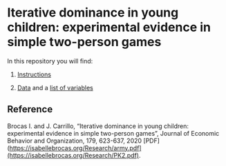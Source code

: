 # Iterative dominance in young children: experimental evidence in simple two-person games

In this repository you will find: 

1. [Instructions](https://raw.githubusercontent.com/labelinstitute/dev_DM/main/Iterative/Instructions_Iterative.pdf) 

2. [Data](https://github.com/labelinstitute/dev_DM/tree/main/Iterative/Data) and a [list of variables](https://raw.githubusercontent.com/labelinstitute/dev_DM/main/Iterative/Variables_Iterative.pdf)


## Reference
Brocas I. and J. Carrillo, “Iterative dominance in young children: experimental evidence in simple two-person games”, Journal of Economic Behavior and Organization, 179, 623-637, 2020 [PDF](https://isabellebrocas.org/Research/army.pdf](https://isabellebrocas.org/Research/PK2.pdf).
